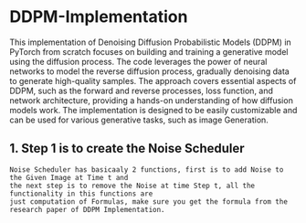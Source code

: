 # DDPM-Implementation
This implementation of Denoising Diffusion Probabilistic Models (DDPM) in PyTorch from scratch focuses on building and training a generative model using the diffusion process. The code leverages the power of neural networks to model the reverse diffusion process, gradually denoising data to generate high-quality samples. The approach covers essential aspects of DDPM, such as the forward and reverse processes, loss function, and network architecture, providing a hands-on understanding of how diffusion models work. The implementation is designed to be easily customizable and can be used for various generative tasks, such as image Generation.


## 1. Step 1 is to create the Noise Scheduler
    Noise Scheduler has basicaaly 2 functions, first is to add Noise to the Given Image at Time t and 
    the next step is to remove the Noise at time Step t, all the functionality in this functions are
    just computation of Formulas, make sure you get the formula from the research paper of DDPM Implementation.